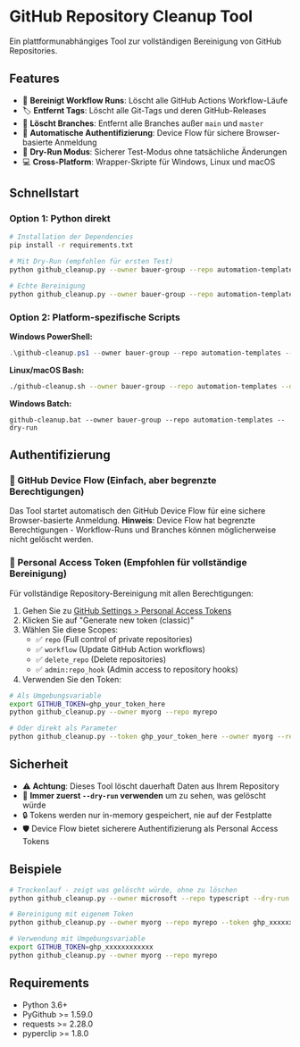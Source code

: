 # GitHub Repository Cleanup Tool

Ein plattformunabhängiges Tool zur vollständigen Bereinigung von GitHub Repositories.

## Features

- 🧹 **Bereinigt Workflow Runs**: Löscht alle GitHub Actions Workflow-Läufe
- 🏷️ **Entfernt Tags**: Löscht alle Git-Tags und deren GitHub-Releases
- 🌿 **Löscht Branches**: Entfernt alle Branches außer `main` und `master`
- 🔐 **Automatische Authentifizierung**: Device Flow für sichere Browser-basierte Anmeldung
- 🎯 **Dry-Run Modus**: Sicherer Test-Modus ohne tatsächliche Änderungen
- 💻 **Cross-Platform**: Wrapper-Skripte für Windows, Linux und macOS

## Schnellstart

### Option 1: Python direkt
```bash
# Installation der Dependencies
pip install -r requirements.txt

# Mit Dry-Run (empfohlen für ersten Test)
python github_cleanup.py --owner bauer-group --repo automation-templates --dry-run

# Echte Bereinigung
python github_cleanup.py --owner bauer-group --repo automation-templates
```

### Option 2: Platform-spezifische Scripts

**Windows PowerShell:**
```powershell
.\github-cleanup.ps1 --owner bauer-group --repo automation-templates --dry-run
```

**Linux/macOS Bash:**
```bash
./github-cleanup.sh --owner bauer-group --repo automation-templates --dry-run
```

**Windows Batch:**
```batch
github-cleanup.bat --owner bauer-group --repo automation-templates --dry-run
```

## Authentifizierung

### 🔐 GitHub Device Flow (Einfach, aber begrenzte Berechtigungen)
Das Tool startet automatisch den GitHub Device Flow für eine sichere Browser-basierte Anmeldung. 
**Hinweis**: Device Flow hat begrenzte Berechtigungen - Workflow-Runs und Branches können möglicherweise nicht gelöscht werden.

### 🔑 Personal Access Token (Empfohlen für vollständige Bereinigung)
Für vollständige Repository-Bereinigung mit allen Berechtigungen:

1. Gehen Sie zu [GitHub Settings > Personal Access Tokens](https://github.com/settings/tokens)
2. Klicken Sie auf "Generate new token (classic)"
3. Wählen Sie diese Scopes:
   - ✅ `repo` (Full control of private repositories)
   - ✅ `workflow` (Update GitHub Action workflows)
   - ✅ `delete_repo` (Delete repositories)
   - ✅ `admin:repo_hook` (Admin access to repository hooks)
4. Verwenden Sie den Token:

```bash
# Als Umgebungsvariable
export GITHUB_TOKEN=ghp_your_token_here
python github_cleanup.py --owner myorg --repo myrepo

# Oder direkt als Parameter
python github_cleanup.py --token ghp_your_token_here --owner myorg --repo myrepo
```

## Sicherheit

- ⚠️ **Achtung**: Dieses Tool löscht dauerhaft Daten aus Ihrem Repository
- 🧪 **Immer zuerst `--dry-run` verwenden** um zu sehen, was gelöscht würde
- 🔒 Tokens werden nur in-memory gespeichert, nie auf der Festplatte
- 🛡️ Device Flow bietet sicherere Authentifizierung als Personal Access Tokens

## Beispiele

```bash
# Trockenlauf - zeigt was gelöscht würde, ohne zu löschen
python github_cleanup.py --owner microsoft --repo typescript --dry-run

# Bereinigung mit eigenem Token
python github_cleanup.py --owner myorg --repo myrepo --token ghp_xxxxxxxxxxxx

# Verwendung mit Umgebungsvariable
export GITHUB_TOKEN=ghp_xxxxxxxxxxxx
python github_cleanup.py --owner myorg --repo myrepo
```

## Requirements

- Python 3.6+
- PyGithub >= 1.59.0
- requests >= 2.28.0
- pyperclip >= 1.8.0
